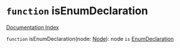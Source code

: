 # `function` isEnumDeclaration

[Documentation Index](../README.md)

`function` isEnumDeclaration(node: [Node](../private.interface.Node/README.md)): node `is` [EnumDeclaration](../private.interface.EnumDeclaration/README.md)